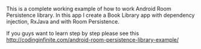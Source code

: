 This is a complete working example of how to work Android Room Persistence library. In this app I create a Book Library app
with dependency injection, RxJava and with Room Persistence.

If you guys want to learn step by step please see this  http://codinginfinite.com/android-room-persistence-library-example/
